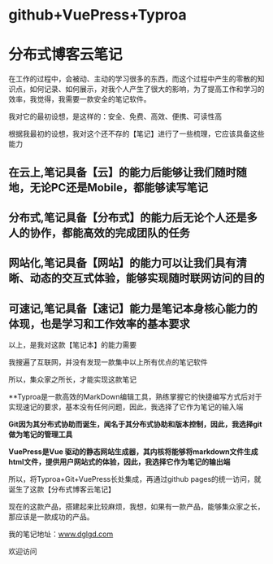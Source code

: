 # github+VuePress+Typroa
# 分布式博客云笔记

在工作的过程中，会被动、主动的学习很多的东西，而这个过程中产生的零散的知识点，如何记录、如何展示，对我个人产生了很大的影响，为了提高工作和学习的效率，我觉得，我需要一款安全的笔记软件。

我对它的最初设想，是这样的：安全、免费、高效、便携、可读性高

根据我最初的设想，我对这个还不存的【笔记】进行了一些梳理，它应该具备这些能力

## 在云上,笔记具备【云】的能力后能够让我们随时随地，无论PC还是Mobile，都能够读写笔记

## 分布式,笔记具备【分布式】的能力后无论个人还是多人的协作，都能高效的完成团队的任务

## 网站化,笔记具备【网站】的能力可以让我们具有清晰、动态的交互式体验，能够实现随时联网访问的目的

## 可速记,笔记具备【速记】能力是笔记本身核心能力的体现，也是学习和工作效率的基本要求

以上，是我对这款【笔记本】的能力需要

我搜遍了互联网，并没有发现一款集中以上所有优点的笔记软件

所以，集众家之所长，才能实现这款笔记

**Typroa是一款高效的MarkDown编辑工具，熟练掌握它的快捷编写方式后对于实现速记的要求，基本没有任何问题，因此，我选择了它作为笔记的输入端

**Git因为其分布式协助而诞生，闻名于其分布式协助和版本控制，因此，我选择git做为笔记的管理工具**

**VuePress是Vue 驱动的静态网站生成器，其内核将能够将markdown文件生成html文件，提供用户网站式的体验，因此，我选择它作为笔记的输出端**

所以，将Typroa+Git+VuePress长处集成，再通过github pages的统一访问，就诞生了这款【分布式博客云笔记】

现在的这款产品，搭建起来比较麻烦，我想，如果有一款产品，能够集众家之长，那应该是一款成功的产品。

我的笔记地址：www.dglgd.com

欢迎访问
